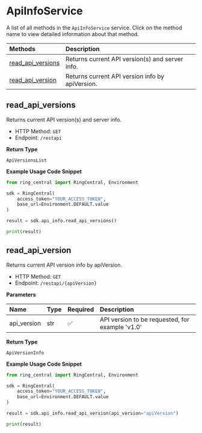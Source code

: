 # ApiInfoService

A list of all methods in the `ApiInfoService` service. Click on the method name to view detailed information about that method.

| Methods                                 | Description                                     |
| :-------------------------------------- | :---------------------------------------------- |
| [read_api_versions](#read_api_versions) | Returns current API version(s) and server info. |
| [read_api_version](#read_api_version)   | Returns current API version info by apiVersion. |

## read_api_versions

Returns current API version(s) and server info.

- HTTP Method: `GET`
- Endpoint: `/restapi`

**Return Type**

`ApiVersionsList`

**Example Usage Code Snippet**

```python
from ring_central import RingCentral, Environment

sdk = RingCentral(
    access_token="YOUR_ACCESS_TOKEN",
    base_url=Environment.DEFAULT.value
)

result = sdk.api_info.read_api_versions()

print(result)
```

## read_api_version

Returns current API version info by apiVersion.

- HTTP Method: `GET`
- Endpoint: `/restapi/{apiVersion}`

**Parameters**

| Name        | Type | Required | Description                                     |
| :---------- | :--- | :------- | :---------------------------------------------- |
| api_version | str  | ✅       | API version to be requested, for example 'v1.0' |

**Return Type**

`ApiVersionInfo`

**Example Usage Code Snippet**

```python
from ring_central import RingCentral, Environment

sdk = RingCentral(
    access_token="YOUR_ACCESS_TOKEN",
    base_url=Environment.DEFAULT.value
)

result = sdk.api_info.read_api_version(api_version="apiVersion")

print(result)
```

<!-- This file was generated by liblab | https://liblab.com/ -->
